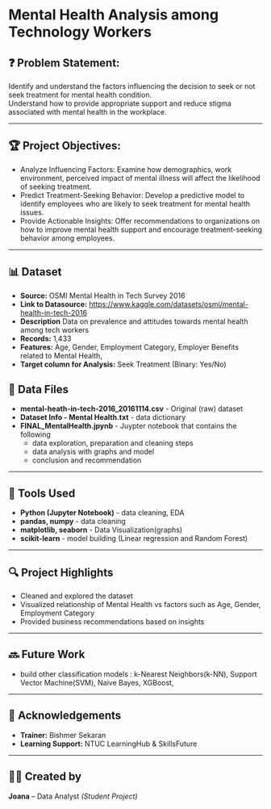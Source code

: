 # Mental Health Analysis among Technology Workers

## ❓ Problem Statement:
Identify and understand the factors influencing the decision to seek or not seek treatment for mental health condition.  
Understand how to provide appropriate support and reduce stigma associated with mental health in the workplace.

---
## 🏆 Project Objectives:

- Analyze Influencing Factors: Examine how demographics, work environment, perceived impact of mental illness will affect the likelihood of seeking treatment.
- Predict Treatment-Seeking Behavior: Develop a predictive model to identify employees who are likely to seek treatment for mental health issues.
- Provide Actionable Insights: Offer recommendations to organizations on how to improve mental health support and encourage treatment-seeking behavior among employees.

---

## 📊 Dataset
- **Source:** OSMI Mental Health in Tech Survey 2016
- **Link to Datasource:** https://www.kaggle.com/datasets/osmi/mental-health-in-tech-2016  
- **Description** Data on prevalence and attitudes towards mental health among tech workers  
- **Records:** 1,433  
- **Features:** Age, Gender, Employment Category, Employer Benefits related to Mental Health, 
- **Target column for Analysis:** Seek Treatment (Binary: Yes/No)

## 📂 Data Files
- **mental-heath-in-tech-2016_20161114.csv** - Original (raw) dataset
- **Dataset Info - Mental Health.txt** - data dictionary
- **FINAL_MentalHealth.jpynb** - Juypter notebook that contains the following
  - data exploration, preparation and cleaning steps
  - data analysis with graphs and model
  - conclusion and recommendation

---

## 🧰 Tools Used
- **Python (Jupyter Notebook)** - data cleaning, EDA
- **pandas, numpy** - data cleaning
- **matplotlib, seaborn** - Data Visualization(graphs)  
- **scikit-learn** - model building (Linear regression and Random Forest)

---

## 🔍 Project Highlights
- Cleaned and explored the dataset
- Visualized relationship of Mental Health vs factors such as Age, Gender, Employment Category  
- Provided business recommendations based on insights  

---

## 🔜 Future Work
- build other classification models : k-Nearest Neighbors(k-NN), Support Vector Machine(SVM), Naive Bayes, XGBoost, 

---

## 🙏 Acknowledgements
- **Trainer:** Bishmer Sekaran
- **Learning Support:** NTUC LearningHub & SkillsFuture  

---

## 🤵‍♀️ Created by
**Joana** – Data Analyst *(Student Project)*



